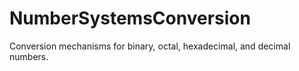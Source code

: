 NumberSystemsConversion
=======================

Conversion mechanisms for binary, octal, hexadecimal, and decimal numbers.  
